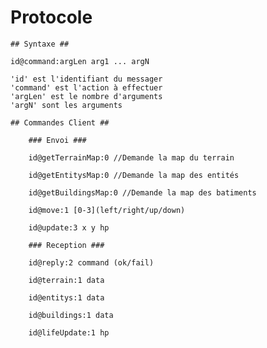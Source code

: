 # Protocole #

	## Syntaxe ##

	id@command:argLen arg1 ... argN

	'id' est l'identifiant du messager
	'command' est l'action à effectuer
	'argLen' est le nombre d'arguments
	'argN' sont les arguments

	## Commandes Client ##

		### Envoi ###

		id@getTerrainMap:0 //Demande la map du terrain

		id@getEntitysMap:0 //Demande la map des entités

		id@getBuildingsMap:0 //Demande la map des batiments

		id@move:1 [0-3](left/right/up/down)

		id@update:3 x y hp

		### Reception ###

		id@reply:2 command (ok/fail)

		id@terrain:1 data

		id@entitys:1 data

		id@buildings:1 data

		id@lifeUpdate:1 hp